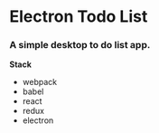 # Electron Todo List
### A simple desktop to do list app.


**Stack**
- webpack
- babel
- react
- redux
- electron
